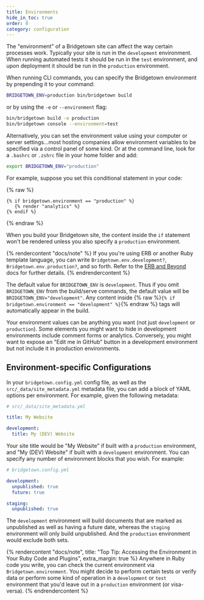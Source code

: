```yaml
---
title: Environments
hide_in_toc: true
order: 0
category: configuration
---
```


The "environment" of a Bridgetown site can affect the way certain processes work. Typically your site is run in the `development` environment. When running automated tests it should be run in the `test` environment, and upon deployment it should be run in the `production` environment.

When running CLI commands, you can specify the Bridgetown environment by
prepending it to your command:

```sh
BRIDGETOWN_ENV=production bin/bridgetown build
```

or by using the `-e` or `--environment` flag:

```sh
bin/bridgetown build -e production
bin/bridgetown console --environment=test
```

Alternatively, you can set the environment value using your computer or server
settings…most hosting companies allow environment variables to be specified via
a control panel of some kind. Or at the command line, look for a `.bashrc` or
`.zshrc` file in your home folder and add:

```sh
export BRIDGETOWN_ENV="production"
```

For example, suppose you set this conditional statement in your code:

{% raw %}
```liquid
{% if bridgetown.environment == "production" %}
   {% render "analytics" %}
{% endif %}
```
{% endraw %}

When you build your Bridgetown site, the content inside the `if` statement won't be
rendered unless you also specify a `production` environment.

{% rendercontent "docs/note" %}
  If you you're using ERB or another Ruby template language, you can write `Bridgetown.env.development?`, `Bridgetown.env.production?`, and so forth. Refer to the [ERB and Beyond](/docs/erb-and-beyond) docs for further details.
{% endrendercontent %}

The default value for `BRIDGETOWN_ENV` is `development`. Thus if you omit
`BRIDGETOWN_ENV` from the build/serve commands, the default value will be
`BRIDGETOWN_ENV="development"`. Any content inside
{% raw %}`{% if bridgetown.environment == "development" %}`{% endraw %} tags will
automatically appear in the build.

Your environment values can be anything you want (not just `development` or `production`). Some elements you might want to hide in development environments include comment forms or analytics. Conversely, you might want to expose an "Edit me in GitHub" button in a development environment but not include it in production environments.

## Environment-specific Configurations

In your `bridgetown.config.yml` config file, as well as the
`src/_data/site_metadata.yml` metadata file, you can add a block of YAML options
per environment. For example, given the following metadata:

```yaml
# src/_data/site_metadata.yml

title: My Website

development:
  title: My (DEV) Website
```

Your site title would be "My Website" if built with a `production` environment,
and "My (DEV) Website" if built with a `development` environment. You can specify any
number of environment blocks that you wish. For example:

```yaml
# bridgetown.config.yml

development:
  unpublished: true
  future: true

staging:
  unpublished: true
```

The `development` environment will build documents that are marked as unpublished as
well as having a future date, whereas the `staging` environment will only
build unpublished. And the `production` environment would exclude both sets.

{% rendercontent "docs/note", title: "Top Tip: Accessing the Environment in Your Ruby Code and Plugins", extra_margin: true %}
  Anywhere in Ruby code you write, you can check the current environment via `Bridgetown.environment`. You might decide to perform certain tests or verify data or perform some kind of operation in a `development` or `test` environment that you'd leave out in a `production` environment (or visa-versa).
{% endrendercontent %}
